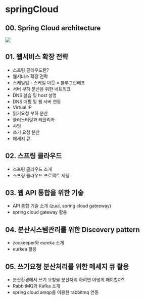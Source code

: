 # springCloud

## 00. Spring Cloud architecture
  <img src="https://spring.io/images/cloud-diagram-dark-b902fd07e60945a9a8930ca01f86bdf3.svg" />

## 01. 웹서비스 확장 전략
  - 스프링 클라우드란?
  - 웹서비스 확장 전략
  - 스케일업 - 스케일 아웃 = 블루그린배포
  - 서버 부하 분산을 위한 네트워크
  - DNS 실습 및 host 설명
  - DNS 매핑 및 웹 서버 연동
  - Virtual IP
  - 읽기요청 부하 분산
  - 클러스터링과 레플리카
  - 샤딩
  - 쓰기 요청 분산
  - 메세지 큐

## 02. 스프링 클라우드
  - 스프링 클라우드 소개
  - 스프링 클라우드 프로젝트 세팅

## 03. 웹 API 통합을 위한 기숳
  - API 통합 기술 소개 (zuul, spring cloud gateeway)
  - spring cloud gateway 활용

## 04. 분산시스템관리를 위한 Discovery pattern
  - zookeeper와 eureka 소개
  - eurkea 활용

## 05. 쓰기요청 분산처리를 위한 메세지 큐 활용
  - 분산환경에서 쓰기 요청을 분산처리 하려면 어떻게 해야할까?
  - RabbitMQ와 Kafka 소개
  - spring cloud amqp를 이용한 rabbitmq 연동
